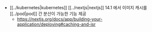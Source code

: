 - [[../kubernetes|kubernetes]] [[../nextjs|nextjs]] 14.1 에서 이미지 캐시를 [[../pod|pod]] 간 분산이 가능한 기능 제공
  + https://nextjs.org/docs/app/building-your-application/deploying#caching-and-isr
